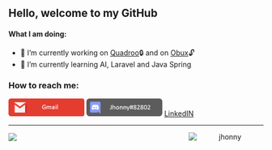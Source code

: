## Hello, welcome to my GitHub

#### What I am doing:
- 🔭 I’m currently working on [Quadroo](https://www.quadroo.com.br/)🔒 and on [Obux](https://github.com/jonatasfernandespimenta/Obux)🔓
- 🌱 I’m currently learning AI, Laravel and Java Spring

### How to reach me: 
 <a href="mailto:jonatas.fernandes.pimenta@gmail.com"><img width=150 src="./GmailTag.png" /></a>
 <img width=150 src="./DiscordTag.png" />
 <a href="https://www.linkedin.com/in/j%C3%B4natas-fernandes-pimenta-67069b199/">LinkedIN</a>
<hr>

<p align="center" style="display: flex; align-items: center; justify-content: space-around">
<img width=600 src="https://github-readme-stats.vercel.app/api?username=jonatasfernandespimenta&theme=blueberry&show_icons=true" />
 
<img width=250 src="https://github-readme-stats.vercel.app/api/top-langs?username=jonatasfernandespimenta&show_icons=true&theme=blueberry&hide_border=true&cache_seconds=1800&locale=en" alt="jhonny" />

  </p>

